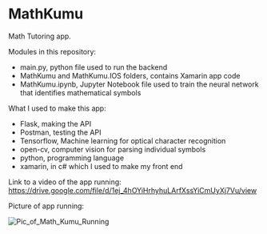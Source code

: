 # MathKumu
Math Tutoring app.

Modules in this repository:
- main.py, python file used to run the backend
- MathKumu and MathKumu.IOS folders, contains Xamarin app code
- MathKumu.ipynb, Jupyter Notebook file used to train the neural network that identifies mathematical symbols

What I used to make this app:
- Flask, making the API
- Postman, testing the API
- Tensorflow, Machine learning for optical character recognition
- open-cv, computer vision for parsing individual symbols
- python, programming language
- xamarin, in c# which I used to make my front end

Link to a video of the app running: https://drive.google.com/file/d/1ej_4hOYiHrhyhuLArfXssYiCmUyXj7Vu/view

Picture of app running: 

![Pic_of_Math_Kumu_Running](https://user-images.githubusercontent.com/55113159/147073526-d7b03275-9216-4e42-a433-64a63966dd07.jpg)
